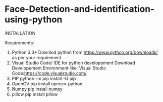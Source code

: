 # Face-Detection-and-identification-using-python

INSTALLATION

Requirements:
  1. Python 3.3+
      Downlod python from https://www.python.org/downloads/ as per your requirement 
  2. Visual Studio Code/ IDE for python developement
      Download Developement Environment like:
      Visual Studio Code:https://code.visualstudio.com/
  3. PIP
    python -m pip install -U pip
  4. OpenCV 
      pip install opencv-python
  5. Numpy
      pip install numpy
  6. pillow
      pip install pillow
